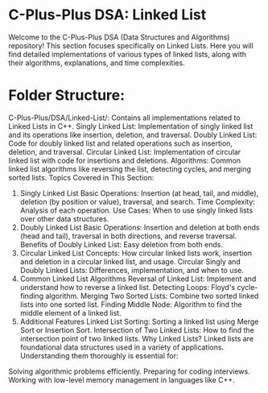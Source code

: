 # C-Plus-Plus DSA: Linked List
Welcome to the C-Plus-Plus DSA (Data Structures and Algorithms) repository! This section focuses specifically on Linked Lists. Here you will find detailed implementations of various types of linked lists, along with their algorithms, explanations, and time complexities.

# Folder Structure:
C-Plus-Plus/DSA/Linked-List/: Contains all implementations related to Linked Lists in C++.
Singly Linked List: Implementation of singly linked list and its operations like insertion, deletion, and traversal.
Doubly Linked List: Code for doubly linked list and related operations such as insertion, deletion, and traversal.
Circular Linked List: Implementation of circular linked list with code for insertions and deletions.
Algorithms: Common linked list algorithms like reversing the list, detecting cycles, and merging sorted lists.
Topics Covered in This Section:
1. Singly Linked List
Basic Operations: Insertion (at head, tail, and middle), deletion (by position or value), traversal, and search.
Time Complexity: Analysis of each operation.
Use Cases: When to use singly linked lists over other data structures.
2. Doubly Linked List
Basic Operations: Insertion and deletion at both ends (head and tail), traversal in both directions, and reverse traversal.
Benefits of Doubly Linked List: Easy deletion from both ends.
3. Circular Linked List
Concepts: How circular linked lists work, insertion and deletion in a circular linked list, and usage.
Circular Singly and Doubly Linked Lists: Differences, implementation, and when to use.
4. Common Linked List Algorithms
Reversal of Linked List: Implement and understand how to reverse a linked list.
Detecting Loops: Floyd's cycle-finding algorithm.
Merging Two Sorted Lists: Combine two sorted linked lists into one sorted list.
Finding Middle Node: Algorithm to find the middle element of a linked list.
5. Additional Features
Linked List Sorting: Sorting a linked list using Merge Sort or Insertion Sort.
Intersection of Two Linked Lists: How to find the intersection point of two linked lists.
Why Linked Lists?
Linked lists are foundational data structures used in a variety of applications. Understanding them thoroughly is essential for:

Solving algorithmic problems efficiently.
Preparing for coding interviews.
Working with low-level memory management in languages like C++.
